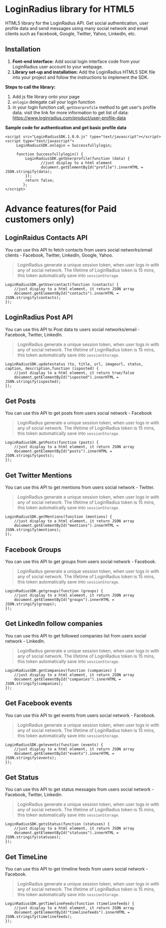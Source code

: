 LoginRadius library for HTML5
=====
HTML5 library for the LoginRadius API. Get social authentication, user profile data and send messages using many social network and email clients such as Facebook, Google, Twitter, Yahoo, LinkedIn, etc.

Installation
----
 1. **Font-end interface:** Add social login interface code from your LoginRadius user account to your webpage.
 3. **Library set-up and installation:** Add the LoginRadius HTML5 SDK file into your project and follow the instructions to implement the SDK.

**Steps to call the library:**

 1. Add js file library onto your page
 2. `onlogin` delegate call your login function
 3. in your login function call, `getUserprofile` method to get user's profile data. visit the link for more information to get list of data: https://www.loginradius.com/product/user-profile-data


**Sample code for authentication and get basic profile data**

    <script src="LoginRadiusSDK.1.0.0.js" type="text/javascript"></script>
    <script type="text/javascript">
         LoginRadiusSDK.onlogin = Successfullylogin;
    
         function Successfullylogin() {
             LoginRadiusSDK.getUserprofile(function (data) {
                    //just display to a html element 
                    document.getElementById("profile").innerHTML = JSON.stringify(data);
             });
             return false;
            };    
    </script>

Advance features(for Paid customers only)
====

LoginRaidus Contacts API
----

You can use this API to fetch contacts from users social networks/email clients - Facebook, Twitter, LinkedIn, Google, Yahoo.

> LoginRadius generate a unique session token, when user logs in with
> any of social network. The lifetime of LoginRadius token is 15 mins,
> this token automatically save into `sessionStorage`.

    LoginRadiusSDK.getUsercontact(function (contacts) {
        //just display to a html element, it return JSON array
        document.getElementById("contacts").innerHTML = JSON.stringify(contacts);
    });

LoginRadius Post API
----

You can use this API to Post data to users social networks/email - Facebook, Twitter, LinkedIn.

> LoginRadius generate a unique session token, when user logs in with
> any of social network. The lifetime of LoginRadius token is 15 mins,
> this token automatically save into `sessionStorage`.

    LoginRadiusSDK.updatestatus (to, title, url, imageurl, status, caption, description,function (isposted) {
        //just display to a html element, it return true/false
        document.getElementById("isposted").innerHTML = JSON.stringify(isposted);
    });

Get Posts
----

You can use this API to get posts from users social network - Facebook

> LoginRadius generate a unique session token, when user logs in with
> any of social network. The lifetime of LoginRadius token is 15 mins,
> this token automatically save into `sessionStorage`.

    LoginRadiusSDK.getPosts(function (posts) {
        //just display to a html element, it return JSON array
        document.getElementById("posts").innerHTML = JSON.stringify(posts);
    });

Get Twitter Mentions
----

You can use this API to get mentions from users social network - Twitter.

> LoginRadius generate a unique session token, when user logs in with
> any of social network. The lifetime of LoginRadius token is 15 mins,
> this token automatically save into `sessionStorage`.

    LoginRadiusSDK.getMentions(function (mentions) {
        //just display to a html element, it return JSON array
        document.getElementById("mentions").innerHTML = JSON.stringify(mentions);
    });

Facebook Groups
----

You can use this API to get groups from users social network - Facebook.

> LoginRadius generate a unique session token, when user logs in with
> any of social network. The lifetime of LoginRadius token is 15 mins,
> this token automatically save into `sessionStorage`.

    LoginRadiusSDK.getgroups(function (groups) {
        //just display to a html element, it return JSON array
        document.getElementById("groups").innerHTML = JSON.stringify(groups);
    });


Get LinkedIn follow companies
----

You can use this API to get followed companies list from users social network - LinkedIn.

> LoginRadius generate a unique session token, when user logs in with
> any of social network. The lifetime of LoginRadius token is 15 mins,
> this token automatically save into `sessionStorage`.

    LoginRadiusSDK.getCompanies(function (companies) {
        //just display to a html element, it return JSON array
        document.getElementById("companies").innerHTML = JSON.stringify(companies);
    });


Get Facebook events
----

You can use this API to get events from users social network - Facebook.

> LoginRadius generate a unique session token, when user logs in with
> any of social network. The lifetime of LoginRadius token is 15 mins,
> this token automatically save into `sessionStorage`.

    LoginRadiusSDK.getevents(function (events) {
        //just display to a html element, it return JSON array
        document.getElementById("events").innerHTML = JSON.stringify(events);
    });



Get Status
----

You can use this API to get status messages from users social network - Facebook, Twitter, Linkedin.

> LoginRadius generate a unique session token, when user logs in with
> any of social network. The lifetime of LoginRadius token is 15 mins,
> this token automatically save into `sessionStorage`.

    LoginRadiusSDK.getsStatus(function (statuses) {
        //just display to a html element, it return JSON array
        document.getElementById("statuses").innerHTML = JSON.stringify(statuses);
    });



Get TimeLine
----

You can use this API to get timeline feeds from users social network - Facebook.

> LoginRadius generate a unique session token, when user logs in with
> any of social network. The lifetime of LoginRadius token is 15 mins,
> this token automatically save into `sessionStorage`.

    LoginRadiusSDK.getTimelineFeeds(function (timelinefeeds) {
        //just display to a html element, it return JSON array
        document.getElementById("timelinefeeds").innerHTML = JSON.stringify(timelinefeeds);
    });
